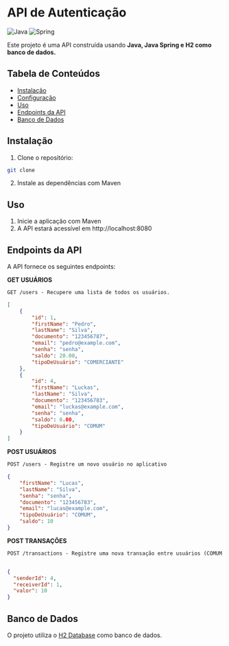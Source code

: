 # API de Autenticação

![Java](https://img.shields.io/badge/java-%23ED8B00.svg?style=for-the-badge&logo=openjdk&logoColor=white)
![Spring](https://img.shields.io/badge/spring-%236DB33F.svg?style=for-the-badge&logo=spring&logoColor=white)

Este projeto é uma API construída usando **Java, Java Spring e H2 como banco de dados.**

## Tabela de Conteúdos

- [Instalação](#instalação)
- [Configuração](#configuração)
- [Uso](#uso)
- [Endpoints da API](#endpoints-da-api)
- [Banco de Dados](#banco-de-dados)

## Instalação

1. Clone o repositório:

```bash
git clone 
```

2. Instale as dependências com Maven

## Uso

1. Inicie a aplicação com Maven
2. A API estará acessível em http://localhost:8080


## Endpoints da API
A API fornece os seguintes endpoints:

**GET USUÁRIOS**
```markdown
GET /users - Recupere uma lista de todos os usuários.
```
```json
[
    {
        "id": 1,
        "firstName": "Pedro",
        "lastName": "Silva",
        "documento": "123456787",
        "email": "pedro@example.com",
        "senha": "senha",
        "saldo": 20.00,
        "tipoDeUsuário": "COMERCIANTE"
    },
    {
        "id": 4,
        "firstName": "Luckas",
        "lastName": "Silva",
        "documento": "123456783",
        "email": "luckas@example.com",
        "senha": "senha",
        "saldo": 0.00,
        "tipoDeUsuário": "COMUM"
    }
]
```

**POST USUÁRIOS**
```markdown
POST /users - Registre um novo usuário no aplicativo
```
```json
{
    "firstName": "Lucas",
    "lastName": "Silva",
    "senha": "senha",
    "documento": "123456783",
    "email": "lucas@example.com",
    "tipoDeUsuário": "COMUM",
    "saldo": 10
}
```

**POST TRANSAÇÕES**
```markdown
POST /transactions - Registre uma nova transação entre usuários (COMUM para COMUM ou COMUM para COMERCIANTE)
```

```json

{
  "senderId": 4,
  "receiverId": 1,
  "valor": 10
}
```

## Banco de Dados
O projeto utiliza o [H2 Database](https://www.h2database.com/html/tutorial.html) como banco de dados.
